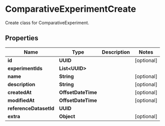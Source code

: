

# ComparativeExperimentCreate

Create class for ComparativeExperiment.

## Properties

| Name | Type | Description | Notes |
|------------ | ------------- | ------------- | -------------|
|**id** | **UUID** |  |  [optional] |
|**experimentIds** | **List&lt;UUID&gt;** |  |  |
|**name** | **String** |  |  [optional] |
|**description** | **String** |  |  [optional] |
|**createdAt** | **OffsetDateTime** |  |  [optional] |
|**modifiedAt** | **OffsetDateTime** |  |  [optional] |
|**referenceDatasetId** | **UUID** |  |  |
|**extra** | **Object** |  |  [optional] |



